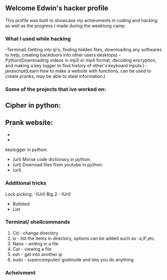 ## Welcome Edwin's hacker profile
This profile was built to showcase my achievments in coding and hacking as well as the progress I made during the weeklong camp.


### What I used while hacking

-Terminal( Getting into ip's, finding hidden files, downloading any softwares to help, creating backdoors into other users desktops)
-Python(Downloading videos in mp3 or mp4 format, decoding encryption, and making a key logger to find history of other's keyboard inputs.)
-javascript(Learn how to make a website with functions, can be used to create pranks, may be able to steal information.)

### Some of the projects that ive worked on:
Cipher in python:
-
Prank website:
-
-
-
keylogger in python:
- (url)
Morse code dictionary in python:
- (url)
Downoad files from youtube in python:
- (url)
### Additional tricks
Lock picking:
-(Url)
Big 2:
-(Url)

- Bulleted
- List

### Terminal/ shellcommands
1. Cd - change directory
2. ls - list the items in directory, options can be added such as -a,lF,etc.
3. Nano - writing in a file
4. Cat - viewing a file
5. ssh - get into another ip
6. sudo - supercomputer/ godmode and lets you do anything

### Acheivment



